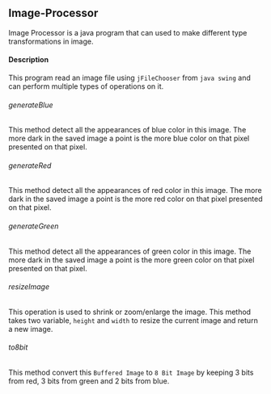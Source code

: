 ## Image-Processor

Image Processor is a java program that can used to make different type transformations in image. 

#### Description
This program read an image file using `jFileChooser` from `java swing` and can perform multiple types of operations on it.  

###### generateBlue
This method detect all the appearances of blue color in this image. The more dark in the saved image a point is the more blue color on that pixel presented on that pixel.

###### generateRed
This method detect all the appearances of red color in this image. The more dark in the saved image a point is the more red color on that pixel presented on that pixel.


###### generateGreen
This method detect all the appearances of green color in this image. The more dark in the saved image a point is the more green color on that pixel presented on that pixel.


###### resizeImage
This operation is used to shrink or zoom/enlarge the image. This method takes two variable, `height` and `width` to resize the current image and return a new image. 


###### to8bit
This method convert this `Buffered Image` to `8 Bit Image` by keeping 3 bits from red, 3 bits from green and 2 bits from blue.


